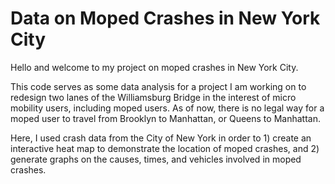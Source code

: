 # Data on Moped Crashes in New York City 

Hello and welcome to my project on moped crashes in New York City. 

This code serves as some data analysis for a project I am working on to redesign two lanes of the Williamsburg Bridge in the interest of micro mobility users, including moped users. As of now, there is no legal way for a moped user to travel from Brooklyn to Manhattan, or Queens to Manhattan. 

Here, I used crash data from the City of New York in order to 1) create an interactive heat map to demonstrate the location of moped crashes, and 2) generate graphs on the causes, times, and vehicles involved in moped crashes. 
